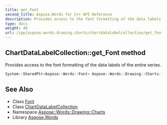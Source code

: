 ```yaml
---
title: get_Font
second_title: Aspose.Words for C++ API Reference
description: Provides access to the font formatting of the data labels of the entire series.
type: docs
weight: 40
url: /cpp/aspose.words.drawing.charts/chartdatalabelcollection/get_font/
---
```

## ChartDataLabelCollection::get_Font method


Provides access to the font formatting of the data labels of the entire series.

```cpp
System::SharedPtr<Aspose::Words::Font> Aspose::Words::Drawing::Charts::ChartDataLabelCollection::get_Font()
```

## See Also

* Class [Font](../../../aspose.words/font/)
* Class [ChartDataLabelCollection](../)
* Namespace [Aspose::Words::Drawing::Charts](../../)
* Library [Aspose.Words](../../../)
